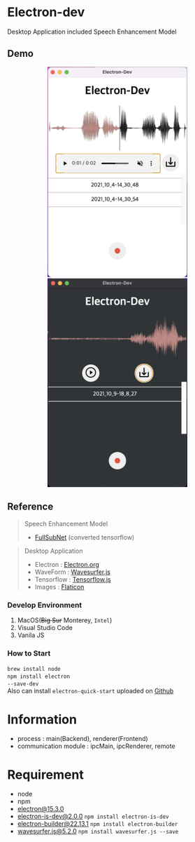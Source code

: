 # Electron-dev
Desktop Application included Speech Enhancement Model<br>

## Demo
<p align="center">
    <img src="./assets/images/demo5.png" alt="demo image" width="320px">
    <img src="./assets/images/demo6_dark.png" alt="demo image" width="320px">
    <!--<img src="./assets/images/demo_gif.gif" alt="demo video" width="320px">-->
</p>

## Reference
> Speech Enhancement Model<br>
> - <a href="https://arxiv.org/abs/2010.15508" target="_blank">FullSubNet</a> (converted tensorflow)<br> 

> Desktop Application<br>
> - Electron : <a href="https://www.electronjs.org/" target="_blank">Electron.org</a><br>
> - WaveForm : <a href="https://wavesurfer-js.org/" target="_blank">Wavesurfer.js</a>
> - Tensorflow : <a href="https://www.tensorflow.org/js/" target="_blank">Tensorflow.js</a>
> - Images : <a href="https://www.flaticon.com/" target="_blank">Flaticon</a>

### Develop Environment
1. MacOS(~~Big Sur~~ Monterey, <code>Intel</code>)
2. Visual Studio Code
3. Vanila JS

### How to Start
<code>brew install node</code><br>
<code>npm install electron --save-dev</code><br>
Also can install <code>electron-quick-start</code> uploaded on <a href="https://github.com/electron/electron-quick-start" target="_blank">Github</a>

# Information
- process : main(Backend), renderer(Frontend)
- communication module : ipcMain, ipcRenderer, remote

# Requirement
- node
- npm
- electron@15.3.0
- electron-is-dev@2.0.0 <code>npm install electron-is-dev</code>
- electron-builder@22.13.1 <code>npm install electron-builder</code>
- wavesurfer.js@5.2.0 <code>npm install wavesurfer.js --save</code>